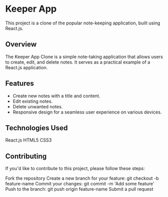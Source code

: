 # Keeper App 

This project is a clone of the popular note-keeping application, built using React.js.


## Overview

The Keeper App Clone is a simple note-taking application that allows users to create, edit, and delete notes. It serves as a practical example of a React.js application.

## Features

- Create new notes with a title and content.
- Edit existing notes.
- Delete unwanted notes.
- Responsive design for a seamless user experience on various devices.



## Technologies Used
React.js
HTML5
CSS3

## Contributing
If you'd like to contribute to this project, please follow these steps:

Fork the repository
Create a new branch for your feature: git checkout -b feature-name
Commit your changes: git commit -m 'Add some feature'
Push to the branch: git push origin feature-name
Submit a pull request



